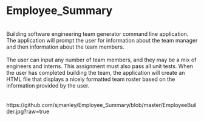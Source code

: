 # Employee_Summary
<br>
Building software engineering team generator command line application. The application will prompt the user for information about the team manager and then information about the team members. 
<br>
<br>
The user can input any number of team members, and they may be a mix of engineers and interns. This assignment must also pass all unit tests. When the user has completed building the team, the application will create an HTML file that displays a nicely formatted team roster based on the information provided by the user.
<br>
<br>
<br>
https://github.com/sjmanley/Employee_Summary/blob/master/EmployeeBuilder.jpg?raw=true
